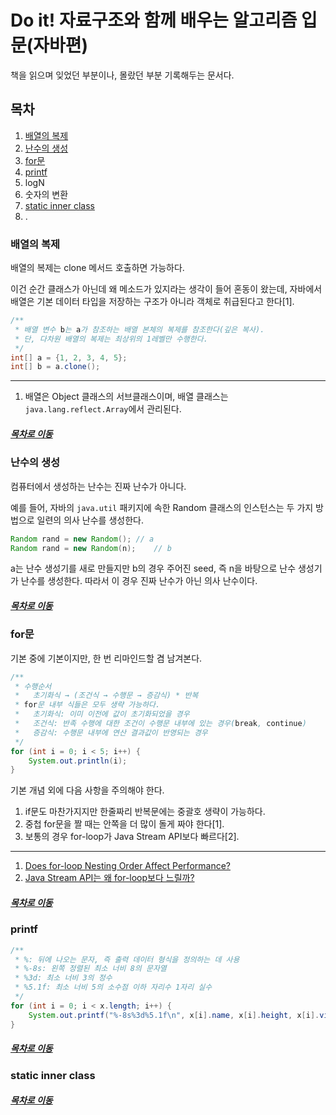Do it! 자료구조와 함께 배우는 알고리즘 입문(자바편)
=====
책을 읽으며 잊었던 부분이나, 몰랐던 부분 기록해두는 문서다.

## 목차
1. [배열의 복제](#배열의-복제)
2. [난수의 생성](#난수의-생성)
3. [for문](#for문)
4. [printf](#printf)
5. logN
6. 숫자의 변환
7. [static inner class](#static-inner-class)
8. .

### 배열의 복제

배열의 복제는 clone 메서드 호출하면 가능하다.

이건 순간 클래스가 아닌데 왜 메소드가 있지라는 생각이 들어 혼동이 왔는데, 자바에서 배열은 기본 데이터 타입을 저장하는 구조가 아니라 객체로 취급된다고 한다[1].

```java
/**
 * 배열 변수 b는 a가 참조하는 배열 본체의 복제를 참조한다(깊은 복사).
 * 단, 다차원 배열의 복제는 최상위의 1레벨만 수행한다.
 */
int[] a = {1, 2, 3, 4, 5};
int[] b = a.clone();
```

---
1. 배열은 Object 클래스의 서브클래스이며, 배열 클래스는 `java.lang.reflect.Array`에서 관리된다.

##### [목차로 이동](#목차)

### 난수의 생성
컴퓨터에서 생성하는 난수는 진짜 난수가 아니다.

예를 들어, 자바의 `java.util` 패키지에 속한 Random 클래스의 인스턴스는 두 가지 방법으로 일련의 의사 난수를 생성한다.

```java
Random rand = new Random();	// a
Random rand = new Random(n);	// b
```

a는 난수 생성기를 새로 만들지만 b의 경우 주어진 seed, 즉 n을 바탕으로 난수 생성기가 난수를 생성한다. 따라서 이 경우 진짜 난수가 아닌 의사 난수이다.

##### [목차로 이동](#목차)

### for문
기본 중에 기본이지만, 한 번 리마인드할 겸 남겨본다.

```java
/**
 * 수행순서
 *   초기화식 → (조건식 → 수행문 → 증감식) * 반복
 * for문 내부 식들은 모두 생략 가능하다.
 *   초기화식: 이미 이전에 값이 초기화되었을 경우
 *   조건식: 반족 수행에 대한 조건이 수행문 내부에 있는 경우(break, continue)
 *   증감식: 수행문 내부에 연산 결과값이 반영되는 경우
 */
for (int i = 0; i < 5; i++) {
	System.out.println(i);
}
```

기본 개념 외에 다음 사항을 주의해야 한다.

1. if문도 마찬가지지만 한줄짜리 반복문에는 중괄호 생략이 가능하다.
2. 중첩 for문을 짤 때는 안쪽을 더 많이 돌게 짜야 한다[1].
3. 보통의 경우 for-loop가 Java Stream API보다 빠르다[2].

---
1. [Does for-loop Nesting Order Affect Performance?](https://bytefish.medium.com/does-for-loop-nesting-order-affect-performance-dbc677217e66)
2. [Java Stream API는 왜 for-loop보다 느릴까?](https://sigridjin.medium.com/java-stream-api%EB%8A%94-%EC%99%9C-for-loop%EB%B3%B4%EB%8B%A4-%EB%8A%90%EB%A6%B4%EA%B9%8C-50dec4b9974b)

##### [목차로 이동](#목차)

### printf
```java
/**
 * %: 뒤에 나오는 문자, 즉 출력 데이터 형식을 정의하는 데 사용
 * %-8s: 왼쪽 정렬된 최소 너비 8의 문자열
 * %3d: 최소 너비 3의 정수
 * %5.1f: 최소 너비 5의 소수점 이하 자리수 1자리 실수
 */
for (int i = 0; i < x.length; i++) {
	System.out.printf("%-8s%3d%5.1f\n", x[i].name, x[i].height, x[i].vision);
}
```

##### [목차로 이동](#목차)

### static inner class



##### [목차로 이동](#목차)
